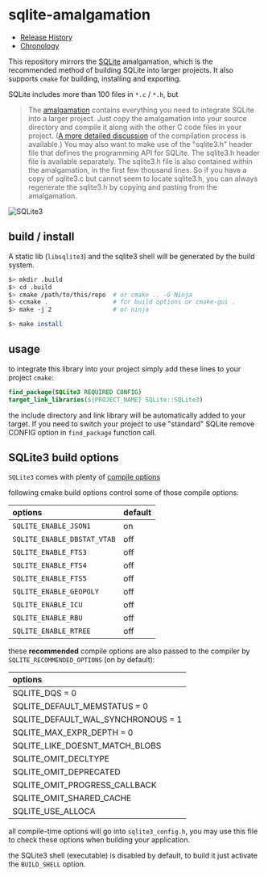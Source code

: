 # sqlite-amalgamation
- [Release History](https://www.sqlite.org/changes.html)
- [Chronology](https://www.sqlite.org/chronology.html)

This repository mirrors the [SQLite](http://www.sqlite.org/download.html)
amalgamation, which is the recommended method of building SQLite into larger
projects.
It also supports `cmake` for building, installing and exporting.

SQLite includes more than 100 files in `*.c` / `*.h`, but
> The [amalgamation](http://www.sqlite.org/amalgamation.html) contains
> everything you need to integrate SQLite into a larger project. Just copy the
> amalgamation into your source directory and compile it along with the other C
> code files in your project.
> ([A more detailed discussion](http://www.sqlite.org/howtocompile.html) of the
> compilation process is available.) You may also want to make use of
> the "sqlite3.h" header file that defines the programming API for SQLite. The
> sqlite3.h header file is available separately. The sqlite3.h file is also
> contained within the amalgamation, in the first few thousand lines. So if you
> have a copy of sqlite3.c but cannot seem to locate sqlite3.h, you can always
> regenerate the sqlite3.h by copying and pasting from the amalgamation.

![SQLite3](http://www.sqlite.org/images/sqlite370_banner.gif)


## build / install
A static lib (`libsqlite3`) and the sqlite3 shell will be generated by the build
system.

```bash
$> mkdir .build
$> cd .build
$> cmake /path/to/this/repo  # or cmake .. -G Ninja
$> ccmake .                  # for build options or cmake-gui .
$> make -j 2                 # or ninja

$> make install
```

## usage
to integrate this library into your project simply add these lines to your project
`cmake`:
```cmake
find_package(SQLite3 REQUIRED CONFIG)
target_link_libraries(${PROJECT_NAME} SQLite::SQLite3)
```

the include directory and link library will be automatically added to your target.
If you need to switch your project to use "standard" SQLite remove CONFIG option
in `find_package` function call.

## SQLite3 build options
`SQLite3` comes with plenty of
[compile options](https://www.sqlite.org/compile.html)

following cmake build options control some of those compile options:

| options                     | default |
| :--                         | :--     |
| `SQLITE_ENABLE_JSON1`       | on      |
| `SQLITE_ENABLE_DBSTAT_VTAB` | off     |
| `SQLITE_ENABLE_FTS3`        | off     |
| `SQLITE_ENABLE_FTS4`        | off     |
| `SQLITE_ENABLE_FTS5`        | off     |
| `SQLITE_ENABLE_GEOPOLY`     | off     |
| `SQLITE_ENABLE_ICU`         | off     |
| `SQLITE_ENABLE_RBU`         | off     |
| `SQLITE_ENABLE_RTREE`       | off     |

these **recommended** compile options are also passed to the compiler by
`SQLITE_RECOMMENDED_OPTIONS` (on by default):

| options                            |
| :--                                |
| SQLITE_DQS                     = 0 |
| SQLITE_DEFAULT_MEMSTATUS       = 0 |
| SQLITE_DEFAULT_WAL_SYNCHRONOUS = 1 |
| SQLITE_MAX_EXPR_DEPTH          = 0 |
| SQLITE_LIKE_DOESNT_MATCH_BLOBS     |
| SQLITE_OMIT_DECLTYPE               |
| SQLITE_OMIT_DEPRECATED             |
| SQLITE_OMIT_PROGRESS_CALLBACK      |
| SQLITE_OMIT_SHARED_CACHE           |
| SQLITE_USE_ALLOCA                  |

all compile-time options will go into `sqlite3_config.h`, you may
use this file to check these options when building your application.

the SQLite3 shell (executable) is disabled by default, to build it just
activate the `BUILD_SHELL` option.


